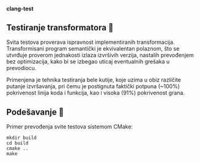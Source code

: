 #### clang-test

## Testiranje transformatora :mag_right:
Svita testova proverava ispravnost implementiranih transformacija. Transformisani program semantički je ekvivalentan polaznom, što se utvrđuje proverom jednakosti izlaza izvršivih verzija, nastalih prevođenjem bez optimizacija, kako bi se izbegao uticaj eventualnih grešaka u prevodiocu.

Primenjena je tehnika testiranja bele kutije, koje uzima u obiz različite putanje izvršavanja, pri čemu je postignuta faktički potpuna (~100%) pokrivenost linija koda i funkcija, kao i visoka (91%) pokrivenost grana.

## Podešavanje :memo:
Primer prevođenja svite testova sistemom CMake:
```
mkdir build
cd build
cmake ..
make
```

